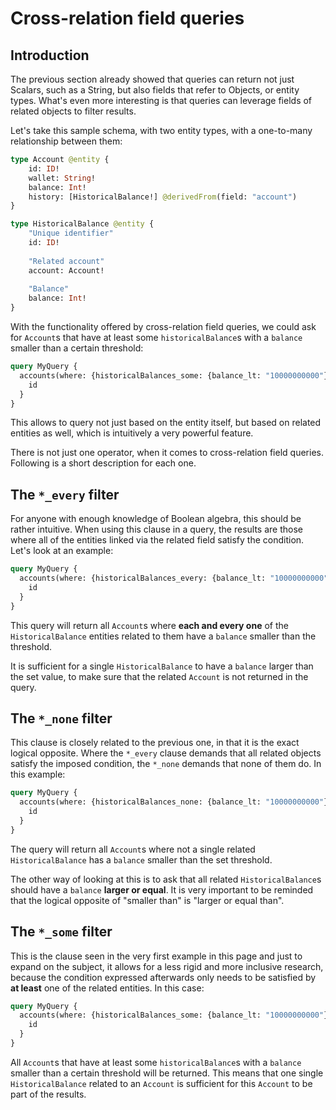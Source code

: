 # Cross-relation field queries

## Introduction

The previous section already showed that queries can return not just Scalars, such as a String, but also fields that refer to Objects, or entity types. What's even more interesting is that queries can leverage fields of related objects to filter results.

Let's take this sample schema, with two entity types, with a one-to-many relationship between them:

```graphql title="schema.graphql"
type Account @entity {
    id: ID!
    wallet: String!
    balance: Int!
    history: [HistoricalBalance!] @derivedFrom(field: "account")
}

type HistoricalBalance @entity {
    "Unique identifier"
    id: ID!
    
    "Related account"
    account: Account!
    
    "Balance"
    balance: Int!
}
```

With the functionality offered by cross-relation field queries, we could ask for `Account`s that have at least some `historicalBalance`s  with a `balance`  smaller than a certain threshold:

```graphql
query MyQuery {
  accounts(where: {historicalBalances_some: {balance_lt: "10000000000"}}) {
    id
  }
}

```

This allows to query not just based on the entity itself, but based on related entities as well, which is intuitively a very powerful feature.

There is not just one operator, when it comes to cross-relation field queries. Following is a short description for each one.

## The `*_every` filter

For anyone with enough knowledge of Boolean algebra, this should be rather intuitive. When using this clause in a query, the results are those where all of the entities linked via the related field satisfy the condition. Let's look at an example:

```graphql title="schema.graphql"
query MyQuery {
  accounts(where: {historicalBalances_every: {balance_lt: "10000000000"}}) {
    id
  }
}

```

This query will return all `Account`s where **each and every one** of the `HistoricalBalance` entities related to them have a `balance` smaller than the threshold.

It is sufficient for a single `HistoricalBalance` to have a `balance` larger than the set value, to make sure that the related `Account` is not returned in the query.

## The `*_none`  filter

This clause is closely related to the previous one, in that it is the exact logical opposite. Where the `*_every` clause demands that all related objects satisfy the imposed condition, the `*_none` demands that none of them do. In this example:

```graphql
query MyQuery {
  accounts(where: {historicalBalances_none: {balance_lt: "10000000000"}}) {
    id
  }
}

```

The query will return all `Account`s where not a single related `HistoricalBalance` has a `balance` smaller than the set threshold.

The other way of looking at this is to ask that all related `HistoricalBalance`s should have a `balance` **larger or equal**. It is very important to be reminded that the logical opposite of "smaller than" is "larger or equal than".

## The `*_some` filter

This is the clause seen in the very first example in this page and just to expand on the subject, it allows for a less rigid and more inclusive research, because the condition expressed afterwards only needs to be satisfied by **at least** one of the related entities. In this case:

```graphql
query MyQuery {
  accounts(where: {historicalBalances_some: {balance_lt: "10000000000"}}) {
    id
  }
}

```

All `Account`s that have at least some `historicalBalance`s  with a `balance`  smaller than a certain threshold will be returned. This means that one single `HistoricalBalance` related to an `Account` is sufficient for this `Account` to be part of the results.
